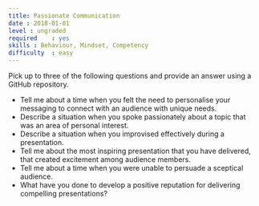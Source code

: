 ```yaml
---
title: Passionate Communication
date : 2018-01-01
level : ungraded
required    : yes
skills : Behaviour, Mindset, Competency
difficulty  : easy
---
```

Pick up to three of the following questions and provide an answer using a GitHub repository.

- Tell me about a time when you felt the need to personalise your messaging to connect with an audience with unique needs.
- Describe a situation when you spoke passionately about a topic that was an area of personal interest.
- Describe a situation when you improvised effectively during a presentation.
- Tell me about the most inspiring presentation that you have delivered, that created excitement among audience members.
- Tell me about a time when you were unable to persuade a sceptical audience.
- What have you done to develop a positive reputation for delivering compelling presentations?
 



